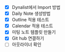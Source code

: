 
- [x] Dynalist에서 Import 방법
- [x] Daily Note 생성방법
- [x] Outline 적용 테스트
- [x] Calendar 적용 테스트
- [x] 미팅 노트 템플릿 만들기 
- [x] Git hub 연결하기
- [ ] 아웃라이너 확인